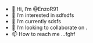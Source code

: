 - 👋 Hi, I’m @EnzoR91
- 👀 I’m interested in sdfsdfs
- 🌱 I’m currently sdsfs
- 💞️ I’m looking to collaborate on .
- 📫 How to reach me ...fghf

<!---
EnzoR91/EnzoR91 is a ✨ special ✨ repository because its `README.md` (this file) appears on your GitHub profile.
You can click the Preview link to take a look at your changes.
--->
